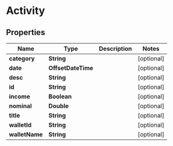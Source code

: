 

# Activity

## Properties

Name | Type | Description | Notes
------------ | ------------- | ------------- | -------------
**category** | **String** |  |  [optional]
**date** | **OffsetDateTime** |  |  [optional]
**desc** | **String** |  |  [optional]
**id** | **String** |  |  [optional]
**income** | **Boolean** |  |  [optional]
**nominal** | **Double** |  |  [optional]
**title** | **String** |  |  [optional]
**walletId** | **String** |  |  [optional]
**walletName** | **String** |  |  [optional]



